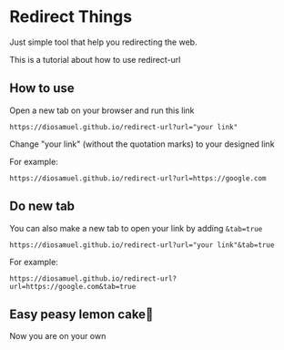 # Redirect Things
Just simple tool that help you redirecting the web.

This is a tutorial about how to use redirect-url

## How to use
Open a new tab on your browser and run this link
```
https://diosamuel.github.io/redirect-url?url="your link"
```
Change "your link" (without the quotation marks) to your designed link

For example:
```
https://diosamuel.github.io/redirect-url?url=https://google.com
```
## Do new tab
You can also make a new tab to open your link by adding `&tab=true`
```
https://diosamuel.github.io/redirect-url?url="your link"&tab=true
```
For example:
```
https://diosamuel.github.io/redirect-url?url=https://google.com&tab=true
```
## Easy peasy lemon cake🍰
Now you are on your own
